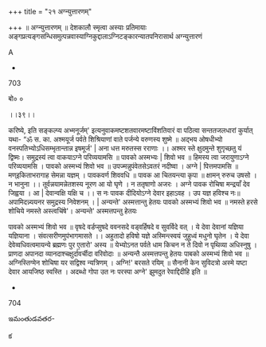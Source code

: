 +++
title = "२१ अग्न्युत्तारणम्"

+++
॥ अग्न्युत्तारणम् ॥ देशकालौ स्मृत्वा अस्याः प्रतिमायाः अङ्गप्रत्यङ्गसन्धिसमुत्पन्नवास्याग्निकुद्दालाऽग्निटङ्कारन्यातपनिरासार्थ अग्न्युत्तारणं

A

-

703

बो० ०

।।३९।।

करिष्ये, इति सङ्कल्प्य अभ्मनूर्जम्' इत्यनुवाकमष्टशतवारमष्टाविंशतिवारं वा पठित्वा सन्ततजलधारां कुर्यात् यथा- “ॐ स. का. अश्मयूर्ज पर्वते शिश्रियाणां वाते पर्जन्ये वरुणस्य शुष्मे ॥ अद्भय ओषधीभ्यो वनस्पतिभ्योऽधिसम्भृतान्तान्न इषमूर्ज' | अना धत्त मरुतस्स रराणाः ।। अश्मर स्ते क्षुदमुन्ते शुगृच्छतु यं द्विष्मः। समुद्रस्य॑ त्वा वाकयाऽग्ने परिव्ययामसि ॥ पावको अस्मभ्यः | शिवो भव ॥ हिमस्य त्वा जरायुणाऽग्ने परिव्ययामसि । पावको अस्मभ्यं शिवो भव ॥ उपज्मन्नुपंवेतसेऽवतरं नदीष्वा । अग्ने | पित्तमपामसि ॥ मण्इकिताभरागाह सेमन्ना यज्ञम् । पावकवर्ण शिववधि ॥ पावक आ चितयन्त्या कृपा ॥ क्षामन् रुरुच उषसो । न भानुना ।। तूर्वन्नयामन्नेतशस्य नूरण आ यो घृणे । न ततृषाणो अजरः । अग्ने पावक रोचिषा मन्द्रयाँ देव जिह्वया । आ | देवान्वक्षि यक्षि च ।। स नः पावक दीदियोऽग्ने देवार इहाऽवह । उप यज्ञ हविश्च नः॥ अपामिदन्न्ययनर समुद्रस्य निवेशनम् । | अन्यन्ते' अस्मत्तान्तु हेतयः पावको अस्मभ्यं शिवो भव ॥ नमस्ते हरसे शोचिये नमस्ते अस्त्वचिंषे'। अन्यन्ते' अस्मत्तपन्तु हेतयः

पावको अस्मभ्यं शिवो भव ॥ वृषदे वर्डप्सुषदे ववनसदे वड्वर्हिषदे व सुवर्विदे वत् । ये देवा देवानां यज्ञिया यज्ञियाना । संवत्सरीणमुप॑भागमासते ।। अहुतादो हविषो यज्ञे अस्मिन्त्स्वयं जुहुध्वं मधुनो घृतेन । ये देवा देवेव्वधिवत्वमायन्ये ब्रह्मणः पुर ए॒तारो' अस्य ॥ येभ्योऽनत पर्वते धाम किचन न ते दिवो न पृथिव्या अधिस्नुषु । प्राणदा अपानदा व्यानदाश्चक्षुर्दावर्चीदा वरिवोदाः ॥ अन्यन्तै अस्मत्तपन्तु हेतयः पाबको अस्मभ्यं शिवो भव ॥ अग्निस्तिग्मेन शोचिषा यर सद्विश्व न्यत्रिणम् । अग्नि!' बरसते रयिम् ॥ सैनानी केन सुविदत्रो अस्मे यष्टा देवार आयजिष्ठ स्वस्ति । अदब्धो गोपा उत नः परस्पा अग्ने' झुमदुत रेवाद्दिदीहि इति ॥

-

704

ఇమంతుడవతర-

క
